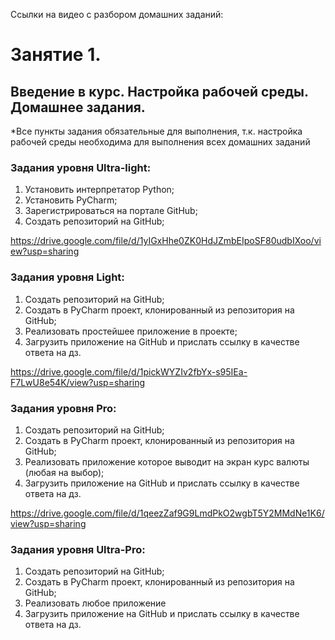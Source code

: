 Ссылки на видео с разбором домашних заданий:

# Занятие 1. 
## Введение в курс. Настройка рабочей среды. Домашнее задания.

*Все пункты задания обязательные для выполнения, т.к. настройка рабочей среды необходима для выполнения всех домашних заданий

### Задания уровня Ultra-light:
1. Установить интерпретатор Python;
2. Установить PyCharm;
3. Зарегистрироваться на портале GitHub;
4. Создать репозиторий на GitHub;

https://drive.google.com/file/d/1yIGxHhe0ZK0HdJZmbEIpoSF80udbIXoo/view?usp=sharing
 
### Задания уровня Light:
1. Создать репозиторий на GitHub;
2. Создать в PyCharm проект, клонированный из репозитория на GitHub;
3.  Реализовать простейшее приложение в проекте;
4. Загрузить приложение на GitHub и прислать ссылку в качестве ответа на дз.

https://drive.google.com/file/d/1pickWYZIv2fbYx-s95IEa-F7LwU8e54K/view?usp=sharing

### Задания уровня Pro:
1. Создать репозиторий на GitHub;
2. Создать в PyCharm проект, клонированный из репозитория на GitHub;
3. Реализовать приложение которое выводит на экран курс валюты (любая на выбор);
4. Загрузить приложение на GitHub и прислать ссылку в качестве ответа на дз.

https://drive.google.com/file/d/1qeezZaf9G9LmdPkO2wgbT5Y2MMdNe1K6/view?usp=sharing


### Задания уровня Ultra-Pro:
1. Создать репозиторий на GitHub;
2. Создать в PyCharm проект, клонированный из репозитория на GitHub;
3. Реализовать любое приложение
4. Загрузить приложение на GitHub и прислать ссылку в качестве ответа на дз.

